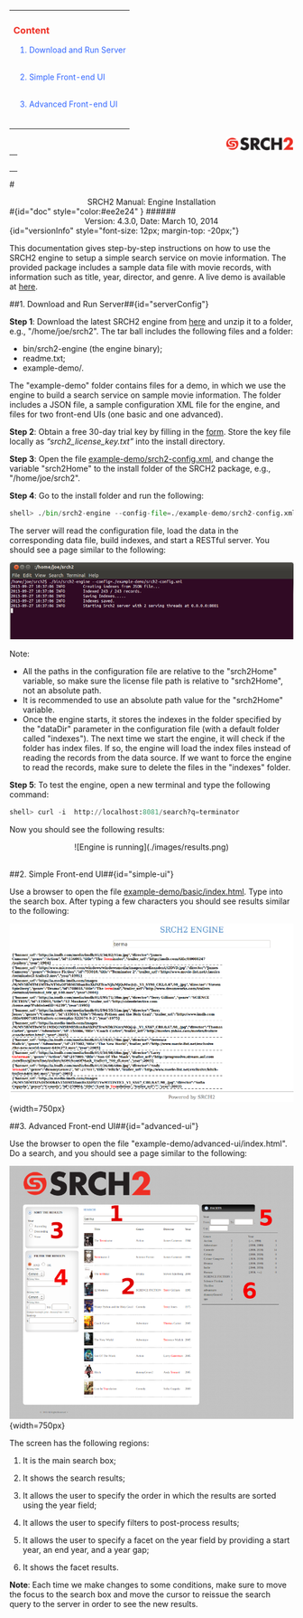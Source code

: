 <div id="content" > <!-- Table of content, id=content-->

<table><tbody><tr><td>

<div><h3><a style="text-decoration: none;color:#ee2e24" href="#doc">Content</a></h3></div>

&nbsp;&nbsp;&nbsp;<a style="text-decoration: none;color:#3366FF" href="#serverConfig">1. Download and Run Server</a><br><br>

&nbsp;&nbsp;&nbsp;<a style="text-decoration: none;color:#3366FF" href="#simple-ui">2. Simple Front-end UI</a></br><br>

&nbsp;&nbsp;&nbsp;<a style="text-decoration: none;color:#3366FF" href="#advanced-ui">3. Advanced Front-end UI</a></br><br>


</td></tr></tbody></table>


</div> <!-- Table of content, id=content-->

<!-- Google Tag Manager -->
<noscript><iframe src="//www.googletagmanager.com/ns.html?id=GTM-MQK794"
height="0" width="0" style="display:none;visibility:hidden"></iframe></noscript>
<script>(function(w,d,s,l,i){w[l]=w[l]||[];w[l].push({'gtm.start':
new Date().getTime(),event:'gtm.js'});var f=d.getElementsByTagName(s)[0],
j=d.createElement(s),dl=l!='dataLayer'?'&l='+l:'';j.async=true;j.src=
'//www.googletagmanager.com/gtm.js?id='+i+dl;f.parentNode.insertBefore(j,f);
})(window,document,'script','dataLayer','GTM-MQK794');</script>
<!-- End Google Tag Manager -->

</div> <!-- Sidebar -->


</td>


<td id="docBody" style="width:70%">
<a href="http://www.srch2.com" target="_blankt"><img style="height:24px" src="images/logo.png" align="right"></a> 

</br>

<div><table><tbody><tr><td>

<div><h3><a style="text-decoration: none;color:#ee2e24" href="#doc"></a></h3></div>


</td></tr></tbody></table></div>

#<center>SRCH2 Manual: Engine Installation</center>#{id="doc" style="color:#ee2e24" }
######<center>Version: 4.3.0, Date: March 10, 2014</center>{id="versionInfo" style="font-size: 12px; margin-top: -20px;"}


This documentation gives step-by-step instructions on how to use the SRCH2 engine to setup a simple search service on movie information. The provided package includes a sample data file with movie records, with information such as title, year, director, and genre. A live demo is available at [here](http://demo.srch2.com/movies/).


##1. Download and Run Server##{id="serverConfig"}


<b>Step 1</b>: Download the latest SRCH2 engine from [here](http://www.srch2.com/download) and unzip it to a folder, e.g., "/home/joe/srch2". The tar ball includes the following files and a folder:

 - bin/srch2-engine (the engine binary);
 - readme.txt;
 - example-demo/.
 
The "example-demo" folder contains files for a demo, in which we use the engine to build a search service on sample movie information. The folder includes a JSON file, a sample configuration XML file for the engine, and files for two front-end UIs (one basic and one advanced).

<b>Step 2</b>: Obtain a free 30-day trial key by filling in the [form](http://www.srch2.com/download). Store the key file locally as _“srch2_license_key.txt”_ into the install directory.

<b>Step 3</b>: Open the file [example-demo/srch2-config.xml](example-demo/srch2-config.xml), and change the variable "srch2Home" to the install folder of the
SRCH2 package, e.g., "/home/joe/srch2".

<b>Step 4</b>: Go to the install folder and run the following:

```python
shell> ./bin/srch2-engine --config-file=./example-demo/srch2-config.xml
```

The server will read the configuration file, load the data in the corresponding data file, build indexes, and start a RESTful server. You should see a page similar to the following:

<center>

![Engine is running](./images/engine_running.png)

</center>

Note:

 - All the paths in the configuration file are relative to the "srch2Home" variable, so make sure the license file path is relative to "srch2Home", not an absolute path.  
 - It is recommended to use an absolute path value for the "srch2Home" variable.
 - Once the engine starts, it stores the indexes in the folder specified by the  "dataDir" parameter in the configuration file (with a default folder called "indexes"). The next time we start the engine, it will check if the folder has index files. If so, the engine will load the index files instead of reading the records from the data source. If we want to force the engine to read the records, make sure to delete the files in the "indexes" folder.

<b>Step 5</b>: To test the engine, open a new terminal and type the following command:

```python
shell> curl -i  http://localhost:8081/search?q=terminator
```

Now you should see the following results:

<center>
![Engine is running](./images/results.png)
</center>

</br>


##2. Simple Front-end UI##{id="simple-ui"}

Use a browser to open the file [example-demo/basic/index.html](example-demo/basic/index.html). Type into the search box.  After typing a few characters you should see results similar to the following:

![Demo Web page Image](./images/Srch2-BasicDemoFront.png){width=750px}


##3. Advanced Front-end UI##{id="advanced-ui"}

Use the browser to open the file "example-demo/advanced-ui/index.html". Do a search, and you should see a page similar to the following:

![Demo Web-page Image](./images/Srch2-FullDemoFront.png){width=750px}


The screen has the following regions:

1. It is the main search box;

2. It shows the search results;

3. It allows the user to specify the order in which the results are sorted using the year field;

4. It allows the user to specify filters to post-process results;

5. It allows the user to specify a facet on the year field by providing a start year, an end year, and a year gap;

6. It shows the facet results.

<b>Note</b>: Each time we make changes to some conditions, make sure to move the focus to the search box and move the cursor to reissue the search query to the server in order to see the new results.
